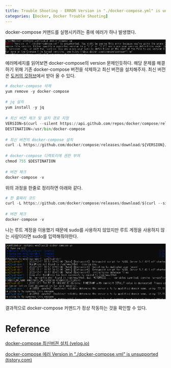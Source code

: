 ```yaml
---
title: Trouble Shooting - ERROR Version in "./docker-compose.yml" is unsupported.
categories: [Docker, Docker Trouble Shooting]
---
```


docker-compose 커맨드를 실행시키려는 중에 에러가 하나 발생했다.

![docker-tr1-0](/images/docker-tr1-0.png)

에러메세지를 읽어보면 docker-compose의 version 문제인듯하다. 해당 문제를 해결하기 위해 기존 docker-compose 버전을 삭제하고 최신 버전을 설치해주자. 최신 버전은 [도커의 깃허브](https://github.com/docker/compose/releases/)에서 받아 올 수 있다.

```python
# docker-compose 삭제
yum remove -y docker-compose

# jq 설치
yum install -y jq

# 최신 버전 체크 및 설치 경로 지정
VERSION=$(curl --silent https://api.github.com/repos/docker/compose/releases/latest | jq .name -r)
DESTINATION=/usr/bin/docker-compose

# 최신 버전의 docker-compose 설치
curl -L https://github.com/docker/compose/releases/download/${VERSION}/docker-compose-$(uname -s)-$(uname -m) -o $DESTINATION

# docker-compose 디렉토리에 권한 부여
chmod 755 $DESTINATION

# 버전 체크
docker-compose -v
```

위의 과정을 한줄로 정리하면 아래와 같다.

```python
# 한 줄짜리 코드
curl -L https://github.com/docker/compose/releases/download/$(curl --silent https://api.github.com/repos/docker/compose/releases/latest | jq .name -r)/docker-compose-$(uname -s)-$(uname -m) -o /usr/bin/docker-compose && chmod 755 /usr/bin/docker-compose

# 버전 체크
docker-compose -v
```

나는 루트 계정을 이용했기 때문에 sudo를 사용하지 않았지만 루트 계정을 사용하지 않는 사람이라면 sudo를 입력해줘야한다.

![docker-tr1-1](/images/docker-tr1-1.png)

결과적으로 docker-compose 커맨드가 정상 작동하는 것을 확인할 수 있다.

# Reference

[docker-compose 최신버젼 설치 (velog.io)](https://velog.io/@nohsangwoo/docker-compose-%EC%B5%9C%EC%8B%A0%EB%B2%84%EC%A0%BC-%EC%84%A4%EC%B9%98)

[docker-compose 에러 Version in "./docker-compose.yml" is unsupported (tistory.com)](https://bug41.tistory.com/116)
